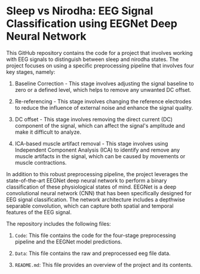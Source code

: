 # Sleep vs Nirodha: EEG Signal Classification using EEGNet Deep Neural Network

This GitHub repository contains the code for a project that involves working with EEG signals to distinguish between sleep and nirodha states. The project focuses on using a specific preprocessing pipeline that involves four key stages, namely:

1. Baseline Correction - This stage involves adjusting the signal baseline to zero or a defined level, which helps to remove any unwanted DC offset.

2. Re-referencing - This stage involves changing the reference electrodes to reduce the influence of external noise and enhance the signal quality.

3. DC offset - This stage involves removing the direct current (DC) component of the signal, which can affect the signal's amplitude and make it difficult to analyze.

4. ICA-based muscle artifact removal - This stage involves using Independent Component Analysis (ICA) to identify and remove any muscle artifacts in the signal, which can be caused by movements or muscle contractions.

In addition to this robust preprocessing pipeline, the project leverages the state-of-the-art EEGNet deep neural network to perform a binary classification of these physiological states of mind. EEGNet is a deep convolutional neural network (CNN) that has been specifically designed for EEG signal classification. The network architecture includes a depthwise separable convolution, which can capture both spatial and temporal features of the EEG signal.

The repository includes the following files:

1. `Code`: This file contains the code for the four-stage preprocessing pipeline and the EEGNet model predictions.

2. `Data`: This file contains the raw and preprocessed eeg file data.

3. `README.md`: This file provides an overview of the project and its contents.
